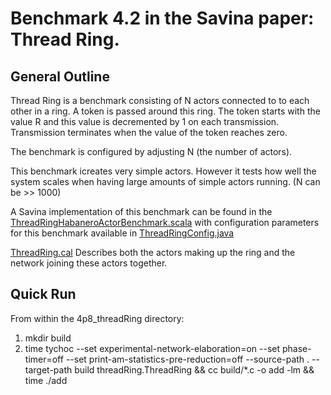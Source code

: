 # Benchmark 4.2 in the Savina paper: Thread Ring.

## General Outline

Thread Ring is a benchmark consisting of N actors connected to to each other in a ring. A token is passed around this ring. The token starts with the value R and this value is decremented by 1 on each transmission. Transmission terminates when the value of the token reaches zero.

The benchmark is configured by adjusting N (the number of actors).

This benchmark icreates very simple actors. However it tests how well the system scales when having large amounts of simple actors running. (N can be >> 1000)

A Savina implementation of this benchmark can be found in the [ThreadRingHabaneroActorBenchmark.scala](https://github.com/shamsimam/savina/blob/master/src/main/scala/edu/rice/habanero/benchmarks/threadring/ThreadRingHabaneroActorBenchmark.scala) with configuration parameters for this benchmark available in [ThreadRingConfig.java](https://github.com/shamsimam/savina/blob/master/src/main/java/edu/rice/habanero/benchmarks/threadring/ThreadRingConfig.java)

[ThreadRing.cal](./ThreadRing.cal) Describes both the actors making up the ring and the network joining these actors together.

## Quick Run
From within the 4p8_threadRing directory:
1. mkdir build
2. time tychoc --set experimental-network-elaboration=on --set phase-timer=off --set print-am-statistics-pre-reduction=off  --source-path . --target-path build threadRing.ThreadRing && cc build/*.c -o add -lm && time ./add